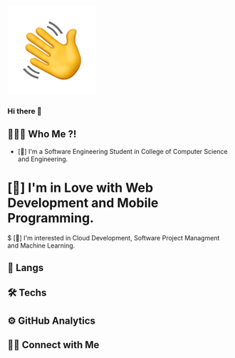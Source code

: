 <img src="https://raw.githubusercontent.com/AVS1508/AVS1508/master/assets/Hand%20Wave.gif" width="200"> 

### Hi there 👋

## 👨🏻‍💻  Who Me ?!

- [📌] I'm a Software Engineering Student in College of Computer Science and Engineering.
# [💠] I'm in Love with Web Development and Mobile Programming.
$ [🚀] I'm interested in Cloud Development, Software Project Managment and Machine Learning.


## 📝  Langs


## 🛠️  Techs

## ⚙️  GitHub Analytics

## 🤝🏻  Connect with Me

<!--
**Az-Abdulaziz/Az-Abdulaziz** is a ✨ _special_ ✨ repository because its `README.md` (this file) appears on your GitHub profile.

Here are some ideas to get you started:

- 🔭 I’m currently working on ...
- 🌱 I’m currently learning ...
- 👯 I’m looking to collaborate on ...
- 🤔 I’m looking for help with ...
- 💬 Ask me about ...
- 📫 How to reach me: ...
- 😄 Pronouns: ...
- ⚡ Fun fact: ...
-->
